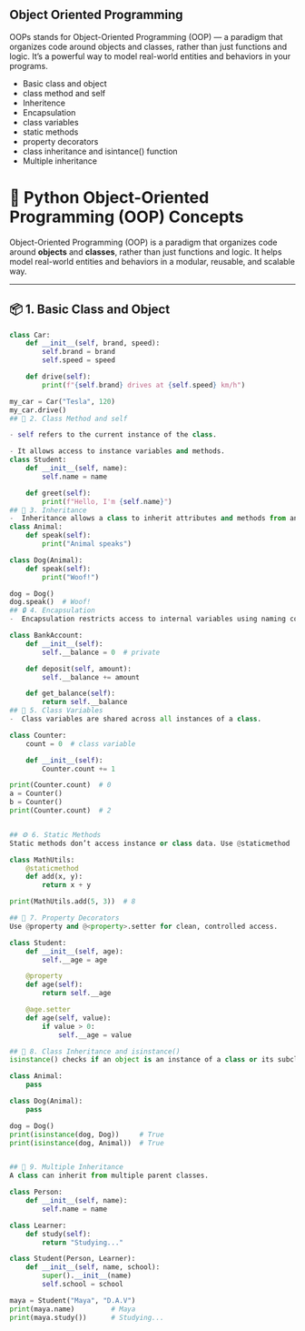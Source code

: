 ## Object Oriented Programming

OOPs stands for Object-Oriented Programming (OOP) — a paradigm that organizes code around objects and classes, rather than just functions and logic. It’s a powerful way to model real-world entities and behaviors in your programs.

- Basic class and object
- class method and self
- Inheritence
- Encapsulation
- class variables
- static methods
- property decorators
- class inheritance and isintance() function
- Multiple inheritance

# 🐍 Python Object-Oriented Programming (OOP) Concepts

Object-Oriented Programming (OOP) is a paradigm that organizes code around **objects** and **classes**, rather than just functions and logic. It helps model real-world entities and behaviors in a modular, reusable, and scalable way.

---

## 📦 1. Basic Class and Object

```python
class Car:
    def __init__(self, brand, speed):
        self.brand = brand
        self.speed = speed

    def drive(self):
        print(f"{self.brand} drives at {self.speed} km/h")

my_car = Car("Tesla", 120)
my_car.drive()
## 🧠 2. Class Method and self

- self refers to the current instance of the class.

- It allows access to instance variables and methods.
class Student:
    def __init__(self, name):
        self.name = name

    def greet(self):
        print(f"Hello, I'm {self.name}")
## 🧬 3. Inheritance
-  Inheritance allows a class to inherit attributes and methods from another class.
class Animal:
    def speak(self):
        print("Animal speaks")

class Dog(Animal):
    def speak(self):
        print("Woof!")

dog = Dog()
dog.speak()  # Woof!
## 🔒 4. Encapsulation
-  Encapsulation restricts access to internal variables using naming conventions.

class BankAccount:
    def __init__(self):
        self.__balance = 0  # private

    def deposit(self, amount):
        self.__balance += amount

    def get_balance(self):
        return self.__balance
## 🧮 5. Class Variables
-  Class variables are shared across all instances of a class.

class Counter:
    count = 0  # class variable

    def __init__(self):
        Counter.count += 1

print(Counter.count)  # 0
a = Counter()
b = Counter()
print(Counter.count)  # 2


## ⚙️ 6. Static Methods
Static methods don’t access instance or class data. Use @staticmethod

class MathUtils:
    @staticmethod
    def add(x, y):
        return x + y

print(MathUtils.add(5, 3))  # 8

## 🧼 7. Property Decorators
Use @property and @<property>.setter for clean, controlled access.

class Student:
    def __init__(self, age):
        self.__age = age

    @property
    def age(self):
        return self.__age

    @age.setter
    def age(self, value):
        if value > 0:
            self.__age = value

## 🧬 8. Class Inheritance and isinstance()
isinstance() checks if an object is an instance of a class or its subclass.

class Animal:
    pass

class Dog(Animal):
    pass

dog = Dog()
print(isinstance(dog, Dog))     # True
print(isinstance(dog, Animal))  # True


## 🧩 9. Multiple Inheritance
A class can inherit from multiple parent classes.

class Person:
    def __init__(self, name):
        self.name = name

class Learner:
    def study(self):
        return "Studying..."

class Student(Person, Learner):
    def __init__(self, name, school):
        super().__init__(name)
        self.school = school

maya = Student("Maya", "D.A.V")
print(maya.name)         # Maya
print(maya.study())      # Studying...
